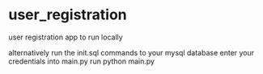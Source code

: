 # user_registration
user registration app to run locally

alternatively run the init.sql commands to your mysql database
enter your credentials into main.py
run python main.py
